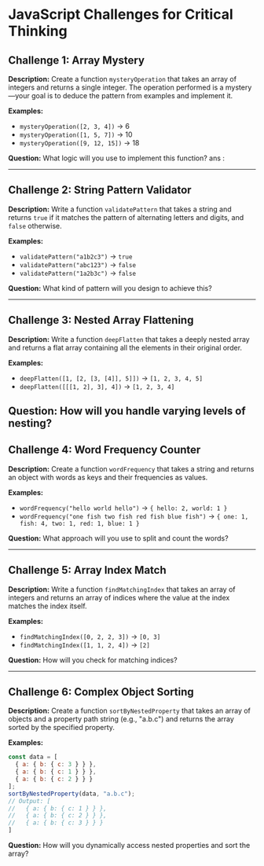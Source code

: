# JavaScript Challenges for Critical Thinking

## Challenge 1: Array Mystery

**Description:**
Create a function `mysteryOperation` that takes an array of integers and returns a single integer. The operation performed is a mystery—your goal is to deduce the pattern from examples and implement it.

**Examples:**

- `mysteryOperation([2, 3, 4])` → 6
- `mysteryOperation([1, 5, 7])` → 10
- `mysteryOperation([9, 12, 15])` → 18

**Question:**
What logic will you use to implement this function?
ans : 


---

## Challenge 2: String Pattern Validator

**Description:**
Write a function `validatePattern` that takes a string and returns `true` if it matches the pattern of alternating letters and digits, and `false` otherwise.

**Examples:**

- `validatePattern("a1b2c3")` → `true`
- `validatePattern("abc123")` → `false`
- `validatePattern("1a2b3c")` → `false`

**Question:**
What kind of pattern will you design to achieve this?

---

## Challenge 3: Nested Array Flattening

**Description:**
Write a function `deepFlatten` that takes a deeply nested array and returns a flat array containing all the elements in their original order.

**Examples:**

- `deepFlatten([1, [2, [3, [4]], 5]])` → `[1, 2, 3, 4, 5]`
- `deepFlatten([[[1, 2], 3], 4])` → `[1, 2, 3, 4]`

**Question:**
How will you handle varying levels of nesting?
---

## Challenge 4: Word Frequency Counter

**Description:**
Create a function `wordFrequency` that takes a string and returns an object with words as keys and their frequencies as values.

**Examples:**

- `wordFrequency("hello world hello")` → `{ hello: 2, world: 1 }`
- `wordFrequency("one fish two fish red fish blue fish")` → `{ one: 1, fish: 4, two: 1, red: 1, blue: 1 }`

**Question:**
What approach will you use to split and count the words?

---

## Challenge 5: Array Index Match

**Description:**
Write a function `findMatchingIndex` that takes an array of integers and returns an array of indices where the value at the index matches the index itself.

**Examples:**

- `findMatchingIndex([0, 2, 2, 3])` → `[0, 3]`
- `findMatchingIndex([1, 1, 2, 4])` → `[2]`

**Question:**
How will you check for matching indices?

---

## Challenge 6: Complex Object Sorting

**Description:**
Create a function `sortByNestedProperty` that takes an array of objects and a property path string (e.g., "a.b.c") and returns the array sorted by the specified property.

**Examples:**

```javascript
const data = [
  { a: { b: { c: 3 } } },
  { a: { b: { c: 1 } } },
  { a: { b: { c: 2 } } }
];
sortByNestedProperty(data, "a.b.c");
// Output: [
//   { a: { b: { c: 1 } } },
//   { a: { b: { c: 2 } } },
//   { a: { b: { c: 3 } } }
]
```

**Question:**
How will you dynamically access nested properties and sort the array?